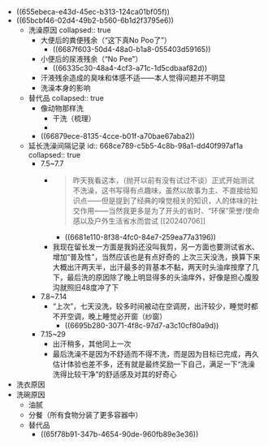 - ((655ebeca-e43d-45ec-b313-124ca01bf05f))
- ((65bcbf46-02d4-49b2-b560-6b1d2f3795e6))
	- 洗澡原因
	  collapsed:: true
		- 大便后的粪便残余（“这下真No Poo了”）
			- ((6687f603-50d4-48a0-b1a8-055403d59165))
		- 小便后的尿液残余（“No Pee”）
			- ((66335c30-48a4-4cf3-a71c-1d5cdbaaf82d))
		- 汗液残余造成的臭味和体感不适——本人觉得问题并不明显
		- 洗澡本身的影响
	- 替代品
	  collapsed:: true
		- 像动物那样洗
			- 干洗（梳理）
			-
		- ((66879ece-8135-4cce-b01f-a70bae67aba2))
	- 延长洗澡间隔记录
	  id:: 668ce789-c5b5-4c8b-98a1-dd40f997af1a
	  collapsed:: true
		- 7.5~7.7
			- >昨天我看这本，（抛开以前有没有试过不谈）正式开始测试不洗澡，这书写得有点趣味，虽然以故事为主、不直接给知识点——但是提到了经典的嗅觉相关的知识，人的体味的社交作用——当然我更多是为了开头的省时、“环保”荣誉/使命感以及户外生活省水而尝试 [[20240706]]
				- ((6681e110-8f38-4fc0-84e7-259ea77a3196))
			- 我现在留长发一方面是我妈还没叫我剪，另一方面也要测试省水、增加“普及性”，当然应该也是有点好奇的
			  上次三天没洗，换算下来大概出汗两天半，出汗最多的背基本不黏，两天时头油痒按摩了几下，最后洗的原因除了晚上明显得多的头油痒外，好像是担心腹股沟就照旧48度冲了下
		- 7.8~7.14
			- “上次”，七天没洗，较多时间被动在空调房，出汗较少，睡觉时都不开空调，晚上睡觉必开窗（纱窗）
				- ((6695b280-3071-4f8c-97d7-a3c10cf80a9d))
		- 7.15~29
			- 出汗稍多，其他同上一次
			- 最后洗澡不是因为不舒适而不得不洗，而是因为目标已完成，再久估计体验也差不多，还有就是最终奖励一下自己，满足一下“洗澡洗得比较干净”的舒适感及对其的好奇心
- 洗衣原因
- 洗碗原因
	- 油腻
	- 分餐（所有食物分装了更多容器中）
	- 替代品
		- ((65f78b91-347b-4654-90de-960fb89e3e36))